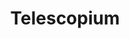 ---
cc-type: constellation
title: "Telescopium"
hashtag: telescopium
borders:
  - Ara
  - Corona Australis
  - Indus
  - Microscopium
  - Pavo
  - Sagittarius
subdivision-of:
  - southern celestial hemisphere
tags:
  - Telescope
  - Constellation
---